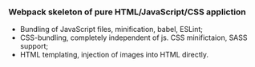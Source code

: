 ### Webpack skeleton of pure HTML/JavaScript/CSS appliction

* Bundling of JavaScript files, minification, babel, ESLint;
* CSS-bundling, completely independent of js. CSS minifictaion, SASS support;
* HTML templating, injection of images into HTML directly.